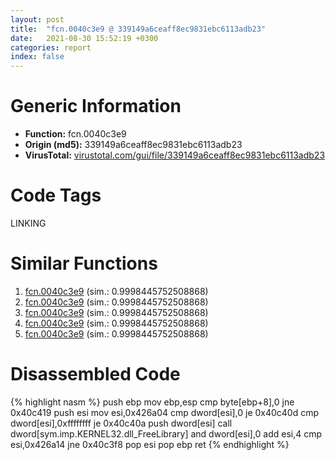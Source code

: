 ```yaml
---
layout: post
title:  "fcn.0040c3e9 @ 339149a6ceaff8ec9831ebc6113adb23"
date:   2021-08-30 15:52:19 +0300
categories: report
index: false
---
```


# Generic Information
- **Function:** fcn.0040c3e9
- **Origin (md5):** 339149a6ceaff8ec9831ebc6113adb23
- **VirusTotal:** [virustotal.com/gui/file/339149a6ceaff8ec9831ebc6113adb23][virustotal_ref]

# Code Tags
<span class="tag" id="LINKING">LINKING</span>


# Similar Functions

1. [fcn.0040c3e9][similar_1_ref] (sim.: 0.9998445752508868)
2. [fcn.0040c3e9][similar_2_ref] (sim.: 0.9998445752508868)
3. [fcn.0040c3e9][similar_3_ref] (sim.: 0.9998445752508868)
4. [fcn.0040c3e9][similar_4_ref] (sim.: 0.9998445752508868)
5. [fcn.0040c3e9][similar_5_ref] (sim.: 0.9998445752508868)


# Disassembled Code

{% highlight nasm %}
push ebp
mov ebp,esp
cmp byte[ebp+8],0
jne 0x40c419
push esi
mov esi,0x426a04
cmp dword[esi],0
je 0x40c40d
cmp dword[esi],0xffffffff
je 0x40c40a
push dword[esi]
call dword[sym.imp.KERNEL32.dll_FreeLibrary]
and dword[esi],0
add esi,4
cmp esi,0x426a14
jne 0x40c3f8
pop esi
pop ebp
ret 
{% endhighlight %}


[similar_1_ref]: /report/fcn.0040c3e9@ae0d797b2405ef533e147073f508f04b
[similar_2_ref]: /report/fcn.0040c3e9@0b073c89b077a27e3496540be7574e33
[similar_3_ref]: /report/fcn.0040c3e9@b126e27183b007b246425b95392cae71
[similar_4_ref]: /report/fcn.0040c3e9@ed2190c0d8e9302a8f4d8ac702731b90
[similar_5_ref]: /report/fcn.0040c3e9@cbd43f32a37a470d65c9071d3fc4f8ce
[virustotal_ref]: https://www.virustotal.com/gui/file/339149a6ceaff8ec9831ebc6113adb23